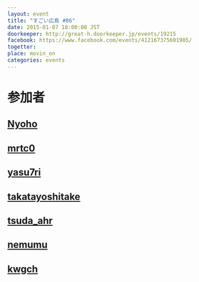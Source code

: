 ```yaml
---
layout: event
title: "すごい広島 #86"
date: 2015-01-07 18:00:00 JST
doorkeeper: http://great-h.doorkeeper.jp/events/19215
facebook: https://www.facebook.com/events/412167375601905/
togetter:
place: movin_on
categories: events
---
```


# 参加者


## [Nyoho](https://github.com/Nyoho)


## [mrtc0](http://twitter.com/mrtc0)


## [yasu7ri](https://github.com/yasu7ri)


## [takatayoshitake](http://twitter.com/takatayoshitake)


## [tsuda_ahr](http://twitter.com/tsuda_ahr)


## [nemumu](https://github.com/nemumu)


## [kwgch](https://github.com/kwgch)
